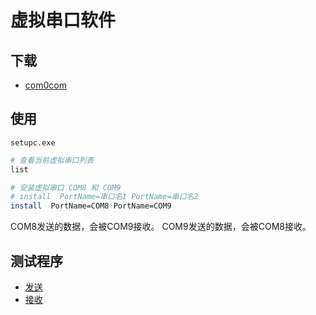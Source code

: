 # 虚拟串口软件

## 下载

- [com0com](https://sourceforge.net/projects/com0com/)

## 使用

`setupc.exe`

```sh
# 查看当前虚拟串口列表
list

# 安装虚拟串口 COM8 和 COM9
# install  PortName=串口名1 PortName=串口名2
install  PortName=COM8 PortName=COM9
```

COM8发送的数据，会被COM9接收。
COM9发送的数据，会被COM8接收。

## 测试程序

- [发送](sender.py)
- [接收](receiver.py)
